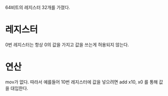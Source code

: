 64비트의 레지스터 32개를 가졌다.

# 레지스터
0번 레지스터는 항상 0의 값을 가지고 값을 쓰는게 허용되지 않는다.

# 연산
mov가 없다.
따라서 예를들어 10번 레지스터에 값을 넣으려면
add x10, x0
를 통해 값을 대입한다.
